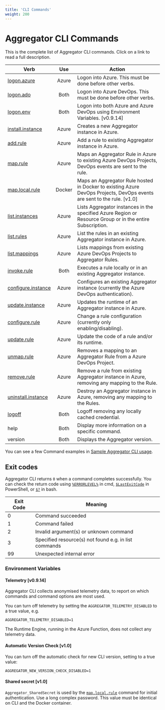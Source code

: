 ```yaml
---
title: 'CLI Commands'
weight: 200
---
```


# Aggregator CLI Commands

This is the complete list of Aggregator CLI commands. Click on a link to read a full description.

 Verb                                                           | Use  | Action
----------------------------------------------------------------|:----:|----------------------------------------
[logon.azure](authentication-commands/#logonazure)              |Azure | Logon into Azure. This must be done before other verbs.
[logon.ado](authentication-commands/#logonado)                  | Both | Logon into Azure DevOps. This must be done before other verbs.
[logon.env](authentication-commands/#logonenv)                  | Both | Logon into both Azure and Azure DevOps using Environment Variables. [v0.9.14]
[install.instance](instance-commands/#installinstance)          |Azure | Creates a new Aggregator instance in Azure. 
[add.rule](rule-commands/#addrule)                              |Azure | Add a rule to existing Aggregator instance in Azure.
[map.rule](map-commands/#maprule)                               |Azure | Maps an Aggregator Rule in Azure to existing Azure DevOps Projects, DevOps events are sent to the rule.
[map.local.rule](map-commands/#maplocalrule-v10)                    |Docker| Maps an Aggregator Rule hosted in Docker to existing Azure DevOps Projects, DevOps events are sent to the rule. [v1.0]
[list.instances](info-commands/#listinstances)                  |Azure | Lists Aggregator instances in the specified Azure Region or Resource Group or in the entire Subscription.
[list.rules](info-commands/#listrules)                          |Azure | List the rules in an existing Aggregator instance in Azure.
[list.mappings](info-commands/#listmappings)                    |Azure | Lists mappings from existing Azure DevOps Projects to Aggregator Rules.
[invoke.rule](rule-commands/#invokerule)                        | Both | Executes a rule locally or in an existing Aggregator instance.
[configure.instance](instance-commands/#configureinstance)      |Azure | Configures an existing Aggregator instance (currently the Azure DevOps authentication).
[update.instance](instance-commands/#updateinstance)            |Azure | Updates the runtime of an Aggregator instance in Azure.
[configure.rule](rule-commands/#configurerule)                  |Azure | Change a rule configuration (currently only enabling/disabling).
[update.rule](rule-commands/#updaterule)                        |Azure | Update the code of a rule and/or its runtime.
[unmap.rule](map-commands/#unmaprule)                           |Azure | Removes a mapping to an Aggregator Rule from a Azure DevOps Project.
[remove.rule](rule-commands/#removerule)                        |Azure | Remove a rule from existing Aggregator instance in Azure, removing any mapping to the Rule.
[uninstall.instance](instance-commands/#uninstallinstance)      |Azure | Destroy an Aggregator instance in Azure, removing any mapping to the Rules.
[logoff](authentication-commands/#logoff)                       | Both | Logoff removing any locally cached credential.
help                                                            | Both | Display more information on a specific command.
version                                                         | Both | Displays the Aggregator version.

You can see a few Command examples in [Sample Aggregator CLI usage](command-examples/).


## Exit codes

Aggregator CLI returns `0` when a command completes successfully. You can check the return code using [`%ERRORLEVEL%`](https://ss64.com/nt/errorlevel.html) in cmd, [`$LastExitCode`](https://docs.microsoft.com/en-us/powershell/module/microsoft.powershell.core/about/about_automatic_variables) in PowerShell, or [`$?`](https://www.tldp.org/LDP/abs/html/exit-status.html) in bash.

 Exit Code | Meaning
-----------|---------------------------
         0 | Command succeeded
         1 | Command failed
         2 | Invalid argument(s) or unknown command
         3 | Specified resource(s) not found e.g. in list commands
        99 | Unexpected internal error


### Environment Variables

#### Telemetry [v0.9.14]
Aggregator CLI collects anonymised telemetry data, to report on which commands and command options are most used.

You can turn off telemetry by setting the `AGGREGATOR_TELEMETRY_DISABLED` to a true value, e.g.

```Batchfile
AGGREGATOR_TELEMETRY_DISABLED=1
```

The Runtime Engine, running in the Azure Function, does not collect any telemetry data.

#### Automatic Version Check [v1.0]

You can turn off the automatic check for new CLI version, setting to a true value:

```Batchfile
AGGREGATOR_NEW_VERSION_CHECK_DISABLED=1
```

#### Shared secret [v1.0]

`Aggregator_SharedSecret` is used by the [`map.local.rule`](map-commands/#maplocalrule-v10) command for initial authentication.
Use a long complex password.
This value must be identical on CLI and the Docker container.
